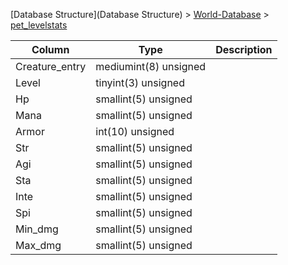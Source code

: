 [Database Structure](Database Structure) > [World-Database](World-Database) > [pet_levelstats](pet_levelstats)

Column | Type | Description
--- | --- | ---
Creature_entry | mediumint(8) unsigned | 
Level | tinyint(3) unsigned | 
Hp | smallint(5) unsigned | 
Mana | smallint(5) unsigned | 
Armor | int(10) unsigned | 
Str | smallint(5) unsigned | 
Agi | smallint(5) unsigned | 
Sta | smallint(5) unsigned | 
Inte | smallint(5) unsigned | 
Spi | smallint(5) unsigned | 
Min_dmg | smallint(5) unsigned | 
Max_dmg | smallint(5) unsigned | 
